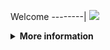 Welcome
--------|
![](https://media.tenor.com/iVCiM9W7cvYAAAAd/welcome.gif)

<details>
  <summary><b>More information</b></summary>
  
#### ★ Social Accounts ★
<a href="https://www.facebook.com/Denventa.Xayonara.Team.UnlimitedARMY"><img src="https://raw.githubusercontent.com/Dumai-991/Dumai-991/main/Image/images.png" alt="alt text" width="75" height="75"></a>  
### ⇨  Install Script Di Termux
```python
apt update $$ apt upgrade
termux-setup-storage
pkg install python
pkg install git
pip install requests 
pip install rich
pip install bs4
pip install stdiomask pycryptodome
git clone https://github.com/Denventa/denv-crack
```
### ⇨  Menjalankan Script
```python
cd denv-crack
git pull
python run.py
```
### ⇨ Jika Muncul Tulisan Sebagai Berikut : 
### Module pynacl Belum Terpasang !

### Anda Menggunakan Linux ( Ex : Termux Android ),                                                                    
### Ketik :
###   $ pkg install libsodium                                                                                           
###   $ SODIUM_INSTALL=system pip install pynacl
### Setelah Menjalankan [ python run.py ]
### Harap Jalankan Perintah Yang Telah Tertera


